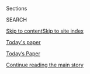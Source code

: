 <div id="app">

<div>

<div class="NYTAppHideMasthead css-zz1s19 e1suatyy0">

<div class="section css-ui9rw0 e1suatyy2">

<div class="css-11hrj97 er09x8g0">

<div class="css-6n7j50">

</div>

<span class="css-1dv1kvn">Sections</span>

<div class="css-10488qs">

<span class="css-1dv1kvn">SEARCH</span>

</div>

[Skip to content](#site-content)[Skip to site index](#site-index)

</div>

<div id="masthead-section-label" class="css-1fnb9ct eaxe0e00">

[Today's paper](https://www.nytimes.com/section/todayspaper)

</div>

<div class="css-10698na e1huz5gh0">

</div>

</div>

<div id="masthead-bar-one" class="section hasLinks css-15hmgas e1csuq9d3">

<div class="css-uqyvli e1csuq9d0">

</div>

<div class="css-1uqjmks e1csuq9d1">

</div>

<div class="css-9e9ivx">

[](https://myaccount.nytimes.com/auth/login?response_type=cookie&client_id=vi)

</div>

<div class="css-1bvtpon e1csuq9d2">

[Today’s Paper](https://www.nytimes.com/section/todayspaper)

</div>

</div>

</div>

</div>

<div data-aria-hidden="false">

<div id="site-content" role="main">

<div id="top-wrapper" class="css-15p45cc eaca97t0" type="top">

<div id="top-slug" class="css-19x0jxb eaca97t1" hidden="">

Advertisement

</div>

[Continue reading the main story](#after-top)

<div class="ad top-wrapper" style="text-align:center;height:100%;display:block;min-height:90px">

<div id="top" class="place-ad" data-position="top" data-size-key="top">

</div>

</div>

<div id="after-top">

</div>

</div>

<div id="collection-todays-new-york-times" class="section css-15h4p1b e9abtgs0">

<div class="css-1j21atc e1svk9qx1">

<div class="css-fmiefx e1svk9qx2">

<div class="css-1hk7r2m eu54l5x0">

<div id="sponsor-wrapper" class="css-7a1pgi eaca97t0" type="sponsor" hidden="">

<div id="sponsor-slug" class="css-1l4mleb eaca97t1" hidden="">

Supported by

</div>

[Continue reading the main story](#after-sponsor)

<div id="sponsor" class="ad sponsor-wrapper" style="text-align:left;height:100%;display:block">

</div>

<div id="after-sponsor">

</div>

</div>

</div>

</div>

<div class="css-nfcc9b e1svk9qx3">

<div class="css-vl9dhg e1svk9qx5">

<div class="css-1nrhkj6 e1svk9qx6">

# Today’s Paper

<div class="follow-button-placeholder" data-collection-id="">

</div>

</div>

<div class="css-15h8lyg">

<div class="css-i3zuer">

The Times in Print For

</div>

<div class="css-1vd26hw">

</div>

</div>

</div>

</div>

</div>

1.  [The Front Page](#thefrontpage)
2.  [TRACKING AN OUTBREAK](#trackinganoutbreak)
3.  [International](#international)
4.  [National](#national)
5.  [Obituaries](#obituaries)
6.  [Editorials, Op-Ed and Letters](#editorials,op-edandletters)
7.  [The Arts](#thearts)
8.  [Business Day](#businessday)
9.  [Sports Saturday](#sportssaturday)
10. [Pages A2-A3 and Corrections](#pagesa2-a3andcorrections)

<div class="css-4svvz1 ekkqrpp0">

<div class="section css-u82chm ebkl1p30">

<span id="thefrontpage"></span>

## The Front Page

<div class="css-gfgt40 ekkqrpp1">

## Highlights

1.  ![<span class="css-1nk1g0h e1oaj3zl2"><span class="css-1dv1kvn">Credit</span>Lynsey
    Weatherspoon for The New York
    Times</span>](https://static01.nyt.com/images/2020/08/07/business/07markets-brf-jobs-pos/merlin_174608646_b93a3f79-6460-44ca-9dc8-b72b4fe22398-videoLarge.jpg)
    
    <div class="css-10wtrbd">
    
    <div class="css-1dqkjed">
    
    [![](https://static01.nyt.com/images/2020/08/07/business/07markets-brf-jobs-pos/07markets-brf-jobs-pos-thumbStandard.jpg)](/2020/08/07/business/economy/july-jobs-report.html)
    
    </div>
    
    ## [Job Growth Slowed in July, Signaling a Loss of Economic Momentum](/2020/08/07/business/economy/july-jobs-report.html)
    
    The ranks of the employed grew by 1.8 million, a drop from the pace
    of the previous two months, as renewed business closings hampered
    the recovery.
    
    <span class="css-me3p27"></span><span class="css-1dydysp e4e4i5l3"></span><span class="css-9voj2j">By
    <span class="css-1baulvz" itemprop="name">Nelson D. Schwartz</span>
    and <span class="css-1baulvz last-byline" itemprop="name">Gillian
    Friedman</span></span>
    
    </div>

2.  ![<span class="css-1nk1g0h e1oaj3zl2"><span class="css-1dv1kvn">Credit</span>Michelle
    V. Agins/The New York
    Times</span>](https://static01.nyt.com/images/2020/08/09/us/politics/09DC-INTEL/merlin_175047585_bb745441-bc29-4907-be99-56a1b4493a5d-videoLarge.jpg)
    
    <div class="css-10wtrbd">
    
    <div class="css-1dqkjed">
    
    [![](https://static01.nyt.com/images/2020/08/09/us/politics/09DC-INTEL/09DC-INTEL-thumbStandard.jpg)](/2020/08/07/us/politics/russia-china-trump-biden-election-interference.html)
    
    </div>
    
    ## [Russia Continues Interfering in Election to Try to Help Trump, U.S. Intelligence Says](/2020/08/07/us/politics/russia-china-trump-biden-election-interference.html)
    
    But a new assessment says China would prefer to see the president
    defeated, though it is not clear Beijing is doing much to meddle in
    the 2020 campaign to help Joseph R. Biden Jr.
    
    <span class="css-me3p27"></span><span class="css-1dydysp e4e4i5l3"></span><span class="css-9voj2j">By
    <span class="css-1baulvz last-byline" itemprop="name">Julian E.
    Barnes</span></span>
    
    </div>

3.  1.  ![<span class="css-1nk1g0h e1oaj3zl2"><span class="css-1dv1kvn">Credit</span>Erin
        Schaff/The New York
        Times</span>](https://static01.nyt.com/images/2020/08/07/us/politics/07dc-tiktok01/merlin_175379841_7dd8e79d-d3de-46d9-84e6-e7b0c15e8fb4-videoLarge.jpg)
        
        <div class="css-10wtrbd">
        
        ### White House Memo
        
        ## [Is TikTok More of a Parenting Problem Than a Security Threat?](/2020/08/07/us/politics/tiktok-security-threat.html)
        
        <div class="css-ajkwsy">
        
        [![](https://static01.nyt.com/images/2020/08/07/us/politics/07dc-tiktok01/merlin_175379841_7dd8e79d-d3de-46d9-84e6-e7b0c15e8fb4-thumbStandard.jpg)](/2020/08/07/us/politics/tiktok-security-threat.html)
        
        </div>
        
        Even as the White House moves against the Chinese social media
        app, the intelligence agencies do not see it as a major issue
        along the lines of Huawei.
        
        <span class="css-me3p27"></span><span class="css-1dydysp e4e4i5l3"></span><span class="css-9voj2j">By
        <span class="css-1baulvz" itemprop="name">David E. Sanger</span>
        and <span class="css-1baulvz last-byline" itemprop="name">Julian
        E. Barnes</span></span>
        
        </div>
    
    2.  ![<span class="css-1nk1g0h e1oaj3zl2"><span class="css-1dv1kvn">Credit</span>Associated
        Press</span>](https://static01.nyt.com/images/2020/08/07/world/07hariri2/07hariri2-videoLarge-v2.jpg)
        
        <div class="css-10wtrbd">
        
        ## [As Lebanon Reels, Long-Awaited Hariri Assassination Verdicts Loom](/2020/08/08/world/middleeast/hariri-assassination-trial-hague.html)
        
        <div class="css-ajkwsy">
        
        [![](https://static01.nyt.com/images/2020/08/07/world/07hariri2/merlin_175381473_a6263c94-9fa7-4b84-9434-e88ab2bbd0cf-thumbStandard.jpg)](/2020/08/08/world/middleeast/hariri-assassination-trial-hague.html)
        
        </div>
        
        A U.N.-backed court will soon pronounce verdicts in a
        15-year-old bombing in Beirut that roiled the Middle East. But
        critics say the court’s protracted deliberations and huge
        expense have undermined its original purpose.
        
        <span class="css-me3p27"></span><span class="css-1dydysp e4e4i5l3"></span><span class="css-9voj2j">By
        <span class="css-1baulvz" itemprop="name">Marlise Simons</span>
        and <span class="css-1baulvz last-byline" itemprop="name">Vivian
        Yee</span></span>
        
        </div>

</div>

<div class="css-p9s95d">

<div class="css-12y5jls">

1.  
    
    <div class="css-14thodx">
    
    <div class="css-141drxa">
    
    [](/2020/08/07/nyregion/cuomo-schools-reopening.html)
    
    ![](https://static01.nyt.com/images/2020/08/06/nyregion/00nyvirus-schoolsHFO/merlin_175370388_5e723ec8-9174-47aa-950a-c8012dab604f-jumbo.jpg?quality=75&auto=webp&disable=upscale)
    
    ## N.Y. Schools Can Reopen, Cuomo Says, in Contrast With Much of U.S.
    
    In a long-awaited announcement, the governor says schools can
    welcome back students if the rate of infection in their communities
    remains low.
    
    <div class="css-9t0aj2 ea5icrr0">
    
    By <span class="css-1n7hynb">Eliza Shapiro</span>
    
    </div>
    
    </div>
    
    <div class="css-1eeg3ce">
    
    Page A1
    
    </div>
    
    </div>

2.  
    
    <div class="css-14thodx">
    
    <div class="css-141drxa">
    
    [](/2020/08/07/us/defund-police-seattle-protests.html)
    
    ![](https://static01.nyt.com/images/2020/09/03/us/03CHAZ1/merlin_174979071_1ce12ee2-37f8-44d8-8a9c-d593f10b64ca-jumbo.jpg?quality=75&auto=webp&disable=upscale)
    
    ## Abolish the Police? Those Who Survived the Chaos in Seattle Aren’t So Sure
    
    What is it like when a city abandons a neighborhood and the police
    vanish? Business owners describe a harrowing experience of calling
    for help and being left all alone.
    
    <div class="css-9t0aj2 ea5icrr0">
    
    By <span class="css-1n7hynb">Nellie Bowles</span>
    
    </div>
    
    </div>
    
    <div class="css-1eeg3ce">
    
    Page A1
    
    </div>
    
    </div>

3.  
    
    <div class="css-14thodx">
    
    <div class="css-141drxa">
    
    [](/interactive/2020/08/06/climate/climate-change-inequality-heat.html)
    
    ## Here's What Extreme Heat Looks Like: Profoundly Unequal
    
    <div class="css-9t0aj2 ea5icrr0">
    
    By <span class="css-1n7hynb">Somini Sengupta</span>
    
    </div>
    
    </div>
    
    <div class="css-1eeg3ce">
    
    </div>
    
    </div>

4.  
    
    <div class="css-14thodx">
    
    <div class="css-141drxa">
    
    [](/2020/08/07/business/economy/housing-economy-eviction-renters.html)
    
    ## Millions of Evictions Are a Sharper Threat as Government Support Ends
    
    <div class="css-9t0aj2 ea5icrr0">
    
    By <span class="css-1n7hynb">Conor Dougherty</span>
    
    </div>
    
    </div>
    
    <div class="css-1eeg3ce">
    
    Page B1
    
    </div>
    
    </div>

5.  
    
    <div class="css-14thodx">
    
    <div class="css-141drxa">
    
    [](/2020/08/07/us/politics/trump-congress-stimulus.html)
    
    ## Trump Threatens to Bypass Congress as Stimulus Talks Fail Again
    
    <div class="css-9t0aj2 ea5icrr0">
    
    By <span class="css-1n7hynb">Emily Cochrane <span>and</span> Jim
    Tankersley</span>
    
    </div>
    
    </div>
    
    <div class="css-1eeg3ce">
    
    Page A7
    
    </div>
    
    </div>

6.  
    
    <div class="css-14thodx">
    
    <div class="css-141drxa">
    
    [](/2020/08/07/world/americas/uribe-colombia-house-arrest.html)
    
    ## Álvaro Uribe’s Detention Deepens Colombia’s Divisions
    
    <div class="css-9t0aj2 ea5icrr0">
    
    By <span class="css-1n7hynb">Julie Turkewitz</span>
    
    </div>
    
    </div>
    
    <div class="css-1eeg3ce">
    
    Page A9
    
    </div>
    
    </div>

7.  
    
    <div class="css-14thodx">
    
    <div class="css-141drxa">
    
    [](/2020/08/07/world/asia/north-korea-pow-verdict-kim.html)
    
    ## For P.O.W., Landmark Verdict Against North Korea Is Long-Overdue Justice
    
    <div class="css-9t0aj2 ea5icrr0">
    
    By <span class="css-1n7hynb">Choe Sang-Hun</span>
    
    </div>
    
    </div>
    
    <div class="css-1eeg3ce">
    
    Page A10
    
    </div>
    
    </div>

8.  
    
    <div class="css-14thodx">
    
    <div class="css-141drxa">
    
    [](/2020/08/08/world/middleeast/coronavirus-gaza.html)
    
    ## Coronavirus Spares Gaza, but Travel Restrictions Do Not
    
    <div class="css-9t0aj2 ea5icrr0">
    
    By <span class="css-1n7hynb">Adam Rasgon <span>and</span> Iyad
    Abuheweila</span>
    
    </div>
    
    </div>
    
    <div class="css-1eeg3ce">
    
    Page A5
    
    </div>
    
    </div>

9.  
    
    <div class="css-14thodx">
    
    <div class="css-141drxa">
    
    [](/2020/08/07/us/sturgis-motorcyle-rally.html)
    
    ## ‘If We Get It, We Chose to Be Here’: Despite Virus, Thousands Converge on Sturgis for Huge Rally
    
    <div class="css-9t0aj2 ea5icrr0">
    
    By <span class="css-1n7hynb">Mark Walker</span>
    
    </div>
    
    </div>
    
    <div class="css-1eeg3ce">
    
    Page A8
    
    </div>
    
    </div>

10. 
    
    <div class="css-14thodx">
    
    <div class="css-141drxa">
    
    [](/2020/08/07/us/covid-test-accuracy-governor-dewine-ohio.html)
    
    ## How Accurate Are Virus Tests? Ohio Governor’s Results Show Positives and Negatives
    
    <div class="css-9t0aj2 ea5icrr0">
    
    By <span class="css-1n7hynb">Sarah Mervosh</span>
    
    </div>
    
    </div>
    
    <div class="css-1eeg3ce">
    
    Page A8
    
    </div>
    
    </div>

11. 
    
    <div class="css-14thodx">
    
    <div class="css-141drxa">
    
    [](/2020/08/07/us/politics/joe-biden-vice-presidential-search.html)
    
    ## Why Joe Biden Keeps Missing His Own V.P. Deadlines
    
    <div class="css-9t0aj2 ea5icrr0">
    
    By <span class="css-1n7hynb">Katie Glueck</span>
    
    </div>
    
    </div>
    
    <div class="css-1eeg3ce">
    
    Page A18
    
    </div>
    
    </div>

12. 
    
    <div class="css-14thodx">
    
    <div class="css-141drxa">
    
    [](/2020/08/07/us/falwell-liberty.html)
    
    ## Falwell Taking Leave From Liberty University Amid Photo Uproar
    
    <div class="css-9t0aj2 ea5icrr0">
    
    By <span class="css-1n7hynb">Elizabeth Dias</span>
    
    </div>
    
    </div>
    
    <div class="css-1eeg3ce">
    
    Page A21
    
    </div>
    
    </div>

13. 
    
    <div class="css-14thodx">
    
    <div class="css-141drxa">
    
    [](/2020/08/08/sports/football/nfl-players-opt-out.html)
    
    ## Bear Hugs and Bubbles: Why Some N.F.L. Players Opted Out
    
    <div class="css-9t0aj2 ea5icrr0">
    
    By <span class="css-1n7hynb">Ben Shpigel</span>
    
    </div>
    
    </div>
    
    <div class="css-1eeg3ce">
    
    Page B7
    
    </div>
    
    </div>

14. 
    
    <div class="css-14thodx">
    
    <div class="css-141drxa">
    
    [](/2020/08/07/arts/design/high-line-governors-island-brooklyn-bridge-park.html)
    
    ## Summertime in the (Partly Reopened) City
    
    <div class="css-9t0aj2 ea5icrr0">
    
    By <span class="css-1n7hynb">Aaron Berger</span>
    
    </div>
    
    </div>
    
    <div class="css-1eeg3ce">
    
    Page C5
    
    </div>
    
    </div>

15. 
    
    <div class="css-14thodx">
    
    <div class="css-141drxa">
    
    [](/2020/08/06/movies/megan-fox-jennifers-body.html)
    
    ## What Megan Fox Taught Me About the Power of Subversive Girls
    
    <div class="css-9t0aj2 ea5icrr0">
    
    By <span class="css-1n7hynb">Lena Wilson</span>
    
    </div>
    
    </div>
    
    <div class="css-1eeg3ce">
    
    Page C1
    
    </div>
    
    </div>

16. 
    
    <div class="css-14thodx">
    
    <div class="css-141drxa">
    
    [](/2020/08/07/business/trump-china-wechat-tiktok.html)
    
    ## Targeting WeChat, Trump Takes Aim at China’s Bridge to the World
    
    <div class="css-9t0aj2 ea5icrr0">
    
    By <span class="css-1n7hynb">Paul Mozur <span>and</span> Raymond
    Zhong</span>
    
    </div>
    
    </div>
    
    <div class="css-1eeg3ce">
    
    Page B1
    
    </div>
    
    </div>

17. 
    
    <div class="css-14thodx">
    
    <div class="css-141drxa">
    
    [](/2020/08/07/upshot/unemployment-benefits-racial-disparity.html)
    
    ## Why Black Workers Will Hurt the Most if Congress Doesn’t Extend Jobless Benefits
    
    <div class="css-9t0aj2 ea5icrr0">
    
    By <span class="css-1n7hynb">Emily Badger, Alicia Parlapiano
    <span>and</span> Quoctrung Bui</span>
    
    </div>
    
    </div>
    
    <div class="css-1eeg3ce">
    
    Page B1
    
    </div>
    
    </div>

</div>

<div class="css-e8rtmy">

<div class="css-p6aiyf">

## TODAYS FRONT PAGES

<div class="css-1ynbx7u">

1.  <span class="css-wn3dab">Edition:</span>
2.  New York
3.  National
4.  International

</div>

<div class="css-1b7i6zk">

</div>

</div>

<div class="css-9n0xhu">

[](http://app.nytimes.com/todayspaper)

<div class="css-1xuus33">

<div class="css-136rh60">

### Another Way to Read Today’s Paper

The daily newspaper, reimagined for the Web. Available to subscribers.

</div>

<div class="css-1fzqjj2">

![](https://static01.nyt.com/images/section/todayspaper/promo-img@2x.png)

</div>

</div>

<div class="css-xi606m">

<span>Try It Now</span>

</div>

</div>

</div>

</div>

</div>

<div id="mid1-wrapper" class="css-92qh85 eaca97t0" type="rank">

<div id="mid1-slug" class="css-1tag3rd eaca97t1">

Advertisement

</div>

[Continue reading the main story](#after-mid1)

<div id="mid1" class="ad mid1-wrapper" style="text-align:center;height:100%;display:block">

</div>

<div id="after-mid1">

</div>

</div>

<div class="section css-u82chm ebkl1p30">

<span id="trackinganoutbreak"></span>

## TRACKING AN OUTBREAK

1.  
    
    <div class="css-14thodx">
    
    <div class="css-141drxa">
    
    [](/2020/08/07/health/coronavirus-superspreading-contagion.html)
    
    ## Why the Coronavirus is More Likely to ‘Superspread’ Than the Flu
    
    <div class="css-9t0aj2 ea5icrr0">
    
    By <span class="css-1n7hynb">Katherine J. Wu</span>
    
    </div>
    
    </div>
    
    <div class="css-1eeg3ce">
    
    Page A4
    
    </div>
    
    </div>

2.  
    
    <div class="css-14thodx">
    
    <div class="css-141drxa">
    
    [](/2020/08/08/world/middleeast/coronavirus-gaza.html)
    
    ## Coronavirus Spares Gaza, but Travel Restrictions Do Not
    
    <div class="css-9t0aj2 ea5icrr0">
    
    By <span class="css-1n7hynb">Adam Rasgon <span>and</span> Iyad
    Abuheweila</span>
    
    </div>
    
    </div>
    
    <div class="css-1eeg3ce">
    
    Page A5
    
    </div>
    
    </div>

3.  
    
    <div class="css-14thodx">
    
    <div class="css-141drxa">
    
    [](/2020/08/06/business/hong-kong-china-coronavirus-testing.html)
    
    ## China’s Offer to Help With Virus Testing Spooks Hong Kong
    
    <div class="css-9t0aj2 ea5icrr0">
    
    By <span class="css-1n7hynb">Sui-Lee Wee <span>and</span> Tiffany
    May</span>
    
    </div>
    
    </div>
    
    <div class="css-1eeg3ce">
    
    Page A5
    
    </div>
    
    </div>

<div class="css-k0b1g2">

Show More in TRACKING AN OUTBREAK

</div>

</div>

<div class="section css-u82chm ebkl1p30">

<span id="international"></span>

## International

1.  
    
    <div class="css-14thodx">
    
    <div class="css-141drxa">
    
    [](/2020/08/07/world/americas/uribe-colombia-house-arrest.html)
    
    ## Álvaro Uribe’s Detention Deepens Colombia’s Divisions
    
    <div class="css-9t0aj2 ea5icrr0">
    
    By <span class="css-1n7hynb">Julie Turkewitz</span>
    
    </div>
    
    </div>
    
    <div class="css-1eeg3ce">
    
    Page A9
    
    </div>
    
    </div>

2.  
    
    <div class="css-14thodx">
    
    <div class="css-141drxa">
    
    [](/2020/08/07/world/asia/north-korea-pow-verdict-kim.html)
    
    ## For P.O.W., Landmark Verdict Against North Korea Is Long-Overdue Justice
    
    <div class="css-9t0aj2 ea5icrr0">
    
    By <span class="css-1n7hynb">Choe Sang-Hun</span>
    
    </div>
    
    </div>
    
    <div class="css-1eeg3ce">
    
    Page A10
    
    </div>
    
    </div>

3.  
    
    <div class="css-14thodx">
    
    <div class="css-141drxa">
    
    [](/2020/08/07/world/europe/belarus-election-aleksandr-lukashenko.html)
    
    ## Europe’s ‘Last Dictator,’ Facing Re-Election, Is Increasingly in Peril
    
    <div class="css-9t0aj2 ea5icrr0">
    
    By <span class="css-1n7hynb">Ivan Nechepurenko</span>
    
    </div>
    
    </div>
    
    <div class="css-1eeg3ce">
    
    Page A10
    
    </div>
    
    </div>

<div class="css-k0b1g2">

Show More in International

</div>

</div>

<div id="mid2-wrapper" class="css-92qh85 eaca97t0" type="rank">

<div id="mid2-slug" class="css-1tag3rd eaca97t1">

Advertisement

</div>

[Continue reading the main story](#after-mid2)

<div id="mid2" class="ad mid2-wrapper" style="text-align:center;height:100%;display:block">

</div>

<div id="after-mid2">

</div>

</div>

<div class="section css-u82chm ebkl1p30">

<span id="national"></span>

## National

1.  
    
    <div class="css-14thodx">
    
    <div class="css-141drxa">
    
    [](/2020/08/07/us/politics/joe-biden-vice-presidential-search.html)
    
    ## Why Joe Biden Keeps Missing His Own V.P. Deadlines
    
    <div class="css-9t0aj2 ea5icrr0">
    
    By <span class="css-1n7hynb">Katie Glueck</span>
    
    </div>
    
    </div>
    
    <div class="css-1eeg3ce">
    
    Page A18
    
    </div>
    
    </div>

2.  
    
    <div class="css-14thodx">
    
    <div class="css-141drxa">
    
    [](/2020/08/07/nyregion/jean-caroll-donald-trump-lawsuit-rape.html)
    
    ## E. Jean Carroll, Who Accused Trump of Rape, Can Go Forward With Suit
    
    <div class="css-9t0aj2 ea5icrr0">
    
    By <span class="css-1n7hynb">Nicole Hong</span>
    
    </div>
    
    </div>
    
    <div class="css-1eeg3ce">
    
    Page A18
    
    </div>
    
    </div>

3.  
    
    <div class="css-14thodx">
    
    <div class="css-141drxa">
    
    [](/2020/08/07/us/politics/donald-mcgahn-congress-lawsuit.html)
    
    ## House Can Sue to Force Testimony From McGahn, Appeals Court Rules
    
    <div class="css-9t0aj2 ea5icrr0">
    
    By <span class="css-1n7hynb">Hailey Fuchs</span>
    
    </div>
    
    </div>
    
    <div class="css-1eeg3ce">
    
    Page A19
    
    </div>
    
    </div>

<div class="css-k0b1g2">

Show More in National

</div>

</div>

<div class="section css-u82chm ebkl1p30">

<span id="obituaries"></span>

## Obituaries

1.  
    
    <div class="css-14thodx">
    
    <div class="css-141drxa">
    
    [](/2020/08/07/books/bernard-bailyn-dead.html)
    
    ## Bernard Bailyn, Eminent Historian of Early America, Dies at 97
    
    <div class="css-9t0aj2 ea5icrr0">
    
    By <span class="css-1n7hynb">Renwick McLean <span>and</span>
    Jennifer Schuessler</span>
    
    </div>
    
    </div>
    
    <div class="css-1eeg3ce">
    
    Page B11
    
    </div>
    
    </div>

2.  
    
    <div class="css-14thodx">
    
    <div class="css-141drxa">
    
    [](/2020/08/07/us/politics/brent-scowcroft-dead.html)
    
    ## Brent Scowcroft, a Force on Foreign Policy for 40 Years, Dies at 95
    
    <div class="css-9t0aj2 ea5icrr0">
    
    By <span class="css-1n7hynb">Robert D. McFadden</span>
    
    </div>
    
    </div>
    
    <div class="css-1eeg3ce">
    
    Page B12
    
    </div>
    
    </div>

3.  
    
    <div class="css-14thodx">
    
    <div class="css-141drxa">
    
    [](/2020/08/07/sports/baseball/horace-clarke-dead.html)
    
    ## Horace Clarke, Standout in a Dismal Yankee Era, Dies at 82
    
    <div class="css-9t0aj2 ea5icrr0">
    
    By <span class="css-1n7hynb">Mathew Brownstein</span>
    
    </div>
    
    </div>
    
    <div class="css-1eeg3ce">
    
    Page B12
    
    </div>
    
    </div>

</div>

<div id="mid3-wrapper" class="css-92qh85 eaca97t0" type="rank">

<div id="mid3-slug" class="css-1tag3rd eaca97t1">

Advertisement

</div>

[Continue reading the main story](#after-mid3)

<div id="mid3" class="ad mid3-wrapper" style="text-align:center;height:100%;display:block">

</div>

<div id="after-mid3">

</div>

</div>

<div class="section css-u82chm ebkl1p30">

<span id="editorials,op-edandletters"></span>

## Editorials, Op-Ed and Letters

1.  
    
    <div class="css-14thodx">
    
    <div class="css-141drxa">
    
    [](/2020/08/07/opinion/trump-2020-census.html)
    
    ## Trump and His Allies Think They Know Who Counts
    
    <div class="css-9t0aj2 ea5icrr0">
    
    By <span class="css-1n7hynb">Jamelle Bouie</span>
    
    </div>
    
    </div>
    
    <div class="css-1eeg3ce">
    
    Page A22
    
    </div>
    
    </div>

2.  
    
    <div class="css-14thodx">
    
    <div class="css-141drxa">
    
    [](/2020/08/07/opinion/beirut-explosion.html)
    
    ## Beirut on the Potomac
    
    <div class="css-9t0aj2 ea5icrr0">
    
    By <span class="css-1n7hynb">Roger Cohen</span>
    
    </div>
    
    </div>
    
    <div class="css-1eeg3ce">
    
    Page A23
    
    </div>
    
    </div>

3.  
    
    <div class="css-14thodx">
    
    <div class="css-141drxa">
    
    [](/2020/08/06/opinion/mothers-discrimination-coronavirus.html)
    
    ## Real Life Horror Stories From the World of Pandemic Motherhood
    
    <div class="css-9t0aj2 ea5icrr0">
    
    By <span class="css-1n7hynb">Joan C. Williams</span>
    
    </div>
    
    </div>
    
    <div class="css-1eeg3ce">
    
    Page A23
    
    </div>
    
    </div>

<div class="css-k0b1g2">

Show More in Editorials, Op-Ed and Letters

</div>

</div>

<div class="section css-u82chm ebkl1p30">

<span id="thearts"></span>

## The Arts

1.  
    
    <div class="css-14thodx">
    
    <div class="css-141drxa">
    
    [](/2020/08/06/movies/megan-fox-jennifers-body.html)
    
    ## What Megan Fox Taught Me About the Power of Subversive Girls
    
    <div class="css-9t0aj2 ea5icrr0">
    
    By <span class="css-1n7hynb">Lena Wilson</span>
    
    </div>
    
    </div>
    
    <div class="css-1eeg3ce">
    
    Page C1
    
    </div>
    
    </div>

2.  
    
    <div class="css-14thodx">
    
    <div class="css-141drxa">
    
    [](/2020/08/07/arts/music/ethel-smyth-prison-chandos.html)
    
    ## Ethel Smyth, a Composer Long Unheard, Is Recorded Anew
    
    <div class="css-9t0aj2 ea5icrr0">
    
    By <span class="css-1n7hynb">David Allen</span>
    
    </div>
    
    </div>
    
    <div class="css-1eeg3ce">
    
    Page C1
    
    </div>
    
    </div>

3.  
    
    <div class="css-14thodx">
    
    <div class="css-141drxa">
    
    [](/2020/08/06/arts/dance/richmond-virginia-lee-monument.html)
    
    ## In Richmond, Black Dance Claims a Space Near Robert E. Lee
    
    <div class="css-9t0aj2 ea5icrr0">
    
    By <span class="css-1n7hynb">Rebecca J. Ritzel</span>
    
    </div>
    
    </div>
    
    <div class="css-1eeg3ce">
    
    Page C2
    
    </div>
    
    </div>

<div class="css-k0b1g2">

Show More in The Arts

</div>

</div>

<div id="mid4-wrapper" class="css-92qh85 eaca97t0" type="rank">

<div id="mid4-slug" class="css-1tag3rd eaca97t1">

Advertisement

</div>

[Continue reading the main story](#after-mid4)

<div id="mid4" class="ad mid4-wrapper" style="text-align:center;height:100%;display:block">

</div>

<div id="after-mid4">

</div>

</div>

<div class="section css-u82chm ebkl1p30">

<span id="businessday"></span>

## Business Day

1.  
    
    <div class="css-14thodx">
    
    <div class="css-141drxa">
    
    [](/2020/08/07/business/trump-china-wechat-tiktok.html)
    
    ## Targeting WeChat, Trump Takes Aim at China’s Bridge to the World
    
    <div class="css-9t0aj2 ea5icrr0">
    
    By <span class="css-1n7hynb">Paul Mozur <span>and</span> Raymond
    Zhong</span>
    
    </div>
    
    </div>
    
    <div class="css-1eeg3ce">
    
    Page B1
    
    </div>
    
    </div>

2.  
    
    <div class="css-14thodx">
    
    <div class="css-141drxa">
    
    [](/2020/08/07/business/economy/trump-executive-order-tiktok-wechat.html)
    
    ## Trump’s Orders on WeChat and TikTok Are Uncertain. That May Be the Point.
    
    <div class="css-9t0aj2 ea5icrr0">
    
    By <span class="css-1n7hynb">Ana Swanson</span>
    
    </div>
    
    </div>
    
    <div class="css-1eeg3ce">
    
    Page B1
    
    </div>
    
    </div>

3.  
    
    <div class="css-14thodx">
    
    <div class="css-141drxa">
    
    [](/2020/08/07/business/economy/housing-economy-eviction-renters.html)
    
    ## Millions of Evictions Are a Sharper Threat as Government Support Ends
    
    <div class="css-9t0aj2 ea5icrr0">
    
    By <span class="css-1n7hynb">Conor Dougherty</span>
    
    </div>
    
    </div>
    
    <div class="css-1eeg3ce">
    
    Page B1
    
    </div>
    
    </div>

<div class="css-k0b1g2">

Show More in Business Day

</div>

</div>

<div class="section css-u82chm ebkl1p30">

<span id="sportssaturday"></span>

## Sports Saturday

1.  
    
    <div class="css-14thodx">
    
    <div class="css-141drxa">
    
    [](/2020/08/08/sports/football/nfl-players-opt-out.html)
    
    ## Bear Hugs and Bubbles: Why Some N.F.L. Players Opted Out
    
    <div class="css-9t0aj2 ea5icrr0">
    
    By <span class="css-1n7hynb">Ben Shpigel</span>
    
    </div>
    
    </div>
    
    <div class="css-1eeg3ce">
    
    Page B7
    
    </div>
    
    </div>

2.  
    
    <div class="css-14thodx">
    
    <div class="css-141drxa">
    
    [](/2020/08/07/sports/badminton-indonesia.html)
    
    ## ‘When You Say Badminton, You Say Indonesia’
    
    <div class="css-9t0aj2 ea5icrr0">
    
    By <span class="css-1n7hynb">James Hill</span>
    
    </div>
    
    </div>
    
    <div class="css-1eeg3ce">
    
    Page B8
    
    </div>
    
    </div>

3.  
    
    <div class="css-14thodx">
    
    <div class="css-141drxa">
    
    [](/2020/08/07/sports/tiz-the-law-millions.html)
    
    ## For a Small Stable, Big Prizes Could Lie Ahead
    
    <div class="css-9t0aj2 ea5icrr0">
    
    By <span class="css-1n7hynb">Joe Drape</span>
    
    </div>
    
    </div>
    
    <div class="css-1eeg3ce">
    
    Page B9
    
    </div>
    
    </div>

<div class="css-k0b1g2">

Show More in Sports Saturday

</div>

</div>

<div id="mid5-wrapper" class="css-92qh85 eaca97t0" type="rank">

<div id="mid5-slug" class="css-1tag3rd eaca97t1">

Advertisement

</div>

[Continue reading the main story](#after-mid5)

<div id="mid5" class="ad mid5-wrapper" style="text-align:center;height:100%;display:block">

</div>

<div id="after-mid5">

</div>

</div>

<div class="section css-u82chm ebkl1p30">

<span id="pagesa2-a3andcorrections"></span>

## Pages A2-A3 and Corrections

1.  
    
    <div class="css-14thodx">
    
    <div class="css-141drxa">
    
    [](/interactive/2020/08/07/briefing/beirut-tiktok-census-bureau-news-quiz.html)
    
    ## News Quiz: Beirut, TikTok, Census Bureau
    
    <div class="css-9t0aj2 ea5icrr0">
    
    Compiled by <span class="css-1n7hynb">Will Dudding, Anna Schaverien
    <span>and</span> Jessica Anderson</span>
    
    </div>
    
    </div>
    
    <div class="css-1eeg3ce">
    
    </div>
    
    </div>

2.  
    
    <div class="css-14thodx">
    
    <div class="css-141drxa">
    
    [](/2020/08/07/todayspaper/quotation-of-the-day-us-job-growth-slows-signaling-longer-recovery.html)
    
    ## Quotation of the Day: U.S. Job Growth Slows, Signaling Longer Recovery
    
    <div class="css-9t0aj2 ea5icrr0">
    
    </div>
    
    </div>
    
    <div class="css-1eeg3ce">
    
    Page A3
    
    </div>
    
    </div>

3.  
    
    <div class="css-14thodx">
    
    <div class="css-141drxa">
    
    [](/2020/08/05/climate/overlapping-disasters-heat.html)
    
    ## When Disasters Overlap
    
    <div class="css-9t0aj2 ea5icrr0">
    
    By <span class="css-1n7hynb">Christopher Flavelle <span>and</span>
    Greta Moran</span>
    
    </div>
    
    </div>
    
    <div class="css-1eeg3ce">
    
    Page A3
    
    </div>
    
    </div>

<div class="css-k0b1g2">

Show More in Pages A2-A3 and Corrections

</div>

</div>

</div>

</div>

</div>

## Site Index

<div>

</div>

## Site Information Navigation

  - [© <span>2020</span> <span>The New York Times
    Company</span>](https://help.nytimes.com/hc/en-us/articles/115014792127-Copyright-notice)

<!-- end list -->

  - [NYTCo](https://www.nytco.com/)
  - [Contact
    Us](https://help.nytimes.com/hc/en-us/articles/115015385887-Contact-Us)
  - [Work with us](https://www.nytco.com/careers/)
  - [Advertise](https://nytmediakit.com/)
  - [T Brand Studio](http://www.tbrandstudio.com/)
  - [Your Ad
    Choices](https://www.nytimes.com/privacy/cookie-policy#how-do-i-manage-trackers)
  - [Privacy](https://www.nytimes.com/privacy)
  - [Terms of
    Service](https://help.nytimes.com/hc/en-us/articles/115014893428-Terms-of-service)
  - [Terms of
    Sale](https://help.nytimes.com/hc/en-us/articles/115014893968-Terms-of-sale)
  - [Site Map](https://spiderbites.nytimes.com)
  - [Help](https://help.nytimes.com/hc/en-us)
  - [Subscriptions](https://www.nytimes.com/subscription?campaignId=37WXW)

</div>

</div>
